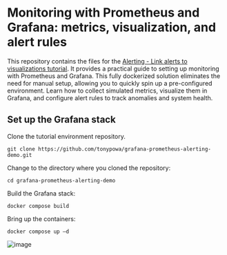 # Monitoring with Prometheus and Grafana: metrics, visualization, and alert rules

This repository contains the files for the [Alerting - Link alerts to visualizations tutorial](https://grafana.com/tutorials/alerting-get-started-pt6/). It provides a practical guide to setting up monitoring with Prometheus and Grafana. This fully dockerized solution eliminates the need for manual setup, allowing you to quickly spin up a pre-configured environment. Learn how to collect simulated metrics, visualize them in Grafana, and configure alert rules to track anomalies and system health.



## Set up the Grafana stack

Clone the tutorial environment repository.
```
git clone https://github.com/tonypowa/grafana-prometheus-alerting-demo.git
```

Change to the directory where you cloned the repository:
```
cd grafana-prometheus-alerting-demo
```

Build the Grafana stack:
```
docker compose build
```

Bring up the containers:

```
docker compose up –d
```

![image](https://github.com/user-attachments/assets/b1de32ea-b960-4601-a2f5-35a67f3bec7a)


